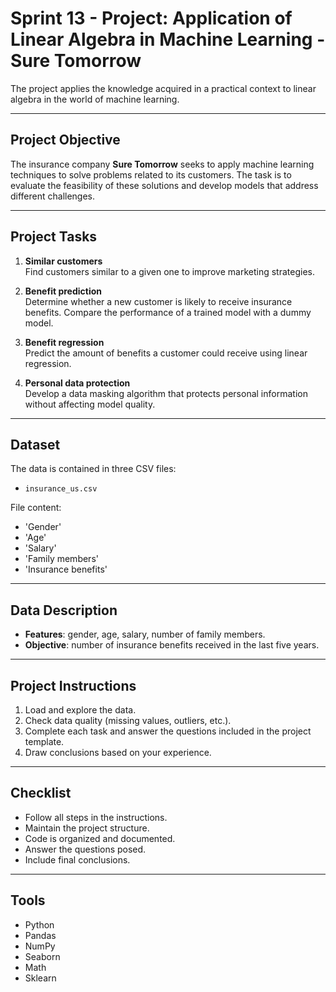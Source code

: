 # Sprint 13 - Project: Application of Linear Algebra in Machine Learning - Sure Tomorrow

The project applies the knowledge acquired in a practical context to linear algebra in the world of machine learning.

---

## Project Objective

The insurance company **Sure Tomorrow** seeks to apply machine learning techniques to solve problems related to its customers. The task is to evaluate the feasibility of these solutions and develop models that address different challenges.

---

## Project Tasks

1. **Similar customers**  
   Find customers similar to a given one to improve marketing strategies.

2. **Benefit prediction**  
   Determine whether a new customer is likely to receive insurance benefits. Compare the performance of a trained model with a dummy model.

3. **Benefit regression**  
   Predict the amount of benefits a customer could receive using linear regression.

4. **Personal data protection**  
   Develop a data masking algorithm that protects personal information without affecting model quality.

---

## Dataset

The data is contained in three CSV files:

- `insurance_us.csv`

File content:

- 'Gender'
- 'Age'
- 'Salary'
- 'Family members'
- 'Insurance benefits'

---

## Data Description

- **Features**: gender, age, salary, number of family members.
- **Objective**: number of insurance benefits received in the last five years.

---

## Project Instructions

1. Load and explore the data.
2. Check data quality (missing values, outliers, etc.).
3. Complete each task and answer the questions included in the project template.
4. Draw conclusions based on your experience.

---

## Checklist

- Follow all steps in the instructions.
- Maintain the project structure.
- Code is organized and documented.
- Answer the questions posed.
- Include final conclusions.

---

## Tools

- Python
- Pandas
- NumPy
- Seaborn
- Math
- Sklearn